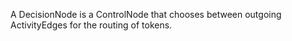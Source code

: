 A DecisionNode is a ControlNode that chooses between outgoing ActivityEdges for the routing of tokens.